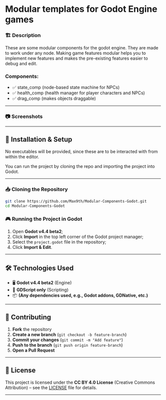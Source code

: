# Modular templates for Godot Engine games

### 🏗️ Description  
These are some modular components for the godot engine. They are made to work under any node. 
Making game features modular helps you to implement new features and makes the pre-existing features easier to debug and edit.

### Components:
- ✅ state_comp (node-based state machine for NPCs)
- ✅ health_comp (health manager for player characters and NPCs)
- ✅ drag_comp (makes objects draggable)

---

### 📷 Screenshots  

---

## 🔧 Installation & Setup  
No executables will be provided, since these are to be interacted with from within the editor.

You can run the project by cloning the repo and importing the project into Godot.

---

### 📥 Cloning the Repository  
```sh
git clone https://github.com/Max9th/Modular-Components-Godot.git
cd Modular-Components-Godot
```

### 🎮 Running the Project in Godot
1. Open **Godot v4.4 beta2**;
2. Click **Import** in the top left corner of the Godot project manager;  
3. Select the `project.godot` file in the repository;
4. Click **Import & Edit**.

---

## 🛠️ Technologies Used  
- 🖥️ **Godot v4.4 beta2** (Engine)  
- 🎨 **GDScript only** (Scripting)  
- 📦 **(Any dependencies used, e.g., Godot addons, GDNative, etc.)**  

---

## 🤝 Contributing  
1. **Fork** the repository  
2. **Create a new branch** (`git checkout -b feature-branch`)  
3. **Commit your changes** (`git commit -m "Add feature"`)  
4. **Push to the branch** (`git push origin feature-branch`)  
5. **Open a Pull Request**  

---

## 📝 License  
This project is licensed under the **CC BY 4.0 License** (Creative Commons Attribution) – see the [LICENSE](LICENSE) file for details.  

---
